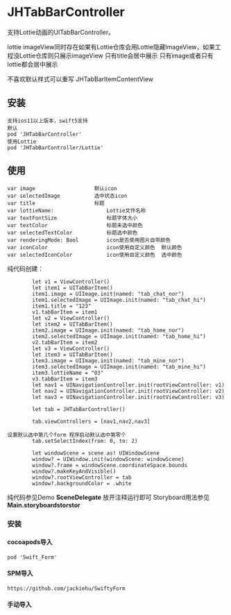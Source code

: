 # JHTabBarController
支持Lottie动画的UITabBarController。

lottie imageView同时存在如果有Lottie仓库会用Lottie隐藏ImageView，如果工程没Lottie仓库则只展示imageView
只有title会居中展示
只有image或者只有lottie都会居中展示

不喜欢默认样式可以重写 JHTabBarItemContentView



## 安装
```
支持ios11以上版本，swift5支持
默认
pod 'JHTabBarController'
使用Lottie
pod 'JHTabBarController/Lottie'
```
## 使用

```
var image  					默认icon
var selectedImage  			选中状态icon
var title  					标题
var lottieName: 				Lottie文件名称
var textFontSize				标题字体大小
var textColor					标题未选中颜色
var selectedTextColor			标题选中颜色
var renderingMode: Bool 		icon是否使用图片自带颜色
var iconColor					icon使用自定义颜色  默认颜色
var selectedIconColor			icon使用自定义颜色  选中颜色

```

纯代码创建：
```
        let v1 = ViewController()
        let item1 = UITabBarItem()
        item1.image = UIImage.init(named: "tab_chat_nor")
        item1.selectedImage = UIImage.init(named: "tab_chat_hi")
        item1.title = "123"
        v1.tabBarItem = item1
        let v2 = ViewController()
        let item2 = UITabBarItem()
        item2.image = UIImage.init(named: "tab_home_nor")
        item2.selectedImage = UIImage.init(named: "tab_home_hi")
        v2.tabBarItem = item2
        let v3 = ViewController()
        let item3 = UITabBarItem()
        item3.image = UIImage.init(named: "tab_mine_nor")
        item3.selectedImage = UIImage.init(named: "tab_mine_hi")
        item3.lottieName = "03"
        v3.tabBarItem = item3
        let nav1 = UINavigationController.init(rootViewController: v1)
        let nav2 = UINavigationController.init(rootViewController: v2)
        let nav3 = UINavigationController.init(rootViewController: v3)
        
        let tab = JHTabBarController()
        
        tab.viewControllers = [nav1,nav2,nav3]

设置默认选中第几个form 程序启动默认选中第零个
        tab.setSelectIndex(from: 0, to: 2)
        
        let windowScene = scene as! UIWindowScene
        window? = UIWindow.init(windowScene: windowScene)
        window?.frame = windowScene.coordinateSpace.bounds
        window?.makeKeyAndVisible()
        window?.rootViewController = tab
        window?.backgroundColor = .white
```

纯代码参见Demo **SceneDelegate**  放开注释运行即可
 Storyboard用法参见**Main.storyboardstorstor**

<source id="mp4" src="1.mp4" type="video/mp4">

### 安装

#### cocoapods导入

`pod 'Swift_Form'`

#### SPM导入

`https://github.com/jackiehu/SwiftyForm`

#### 手动导入